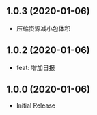 ## 1.0.3 (2020-01-06)

- 压缩资源减小包体积

## 1.0.2 (2020-01-06)

- feat: 增加日报

## 1.0.0 (2020-01-06)

- Initial Release

